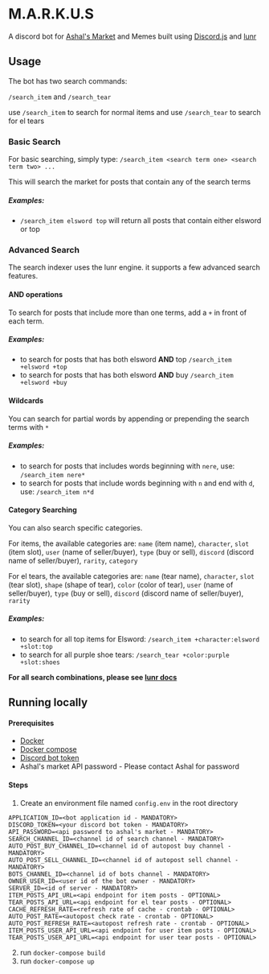 # M.A.R.K.U.S

A discord bot for [Ashal's Market](https://www.ashal.eu/market/search.php) and Memes built using [Discord.js](https://discord.js.org/#/) and [lunr](https://lunrjs.com/)

## Usage

The bot has two search commands:

`/search_item` and `/search_tear`

use `/search_item` to search for normal items and use `/search_tear` to search for el tears

### Basic Search

For basic searching, simply type: `/search_item <search term one> <search term two> ...`

This will search the market for posts that contain any of the search terms

##### Examples:
- `/search_item elsword top` will return all posts that contain either elsword or top

### Advanced Search

The search indexer uses the lunr engine. it supports a few advanced search features.

#### AND operations

To search for posts that include more than one terms, add a `+` in front of each term.

##### Examples:
- to search for posts that has both elsword **AND** top `/search_item +elsword +top`
- to search for posts that has both elsword **AND** buy `/search_item +elsword +buy`

#### Wildcards

You can search for partial words by appending or prepending the search terms with `*`

##### Examples:
 - to search for posts that includes words beginning with `nere`, use: `/search_item nere*`
 - to search for posts that include words beginning with `n` and end with `d`, use: `/search_item n*d`

#### Category Searching

You can also search specific categories.

For items, the available categories are: `name` (item name), `character`, `slot` (item slot), `user` (name of seller/buyer), `type` (buy or sell), `discord` (discord name of seller/buyer), `rarity`, `category`

For el tears, the available categories are: `name` (tear name), `character`, `slot` (tear slot), `shape` (shape of tear), `color` (color of tear), `user` (name of seller/buyer), `type` (buy or sell), `discord` (discord name of seller/buyer), `rarity`

##### Examples:
- to search for all top items for Elsword: `/search_item +character:elsword +slot:top`
- to search for all purple shoe tears: `/search_tear +color:purple +slot:shoes`


**For all search combinations, please see [lunr docs](https://lunrjs.com/guides/searching.html)**

## Running locally
#### Prerequisites
- [Docker](https://docs.docker.com/install/)
- [Docker compose](https://docs.docker.com/compose/)
- [Discord bot token](https://discordjs.guide/preparations/setting-up-a-bot-application.html#creating-your-bot)
- Ashal's market API password - Please contact Ashal for password

#### Steps
1. Create an environment file named `config.env` in the root directory
```dotenv
APPLICATION_ID=<bot application id - MANDATORY>
DISCORD_TOKEN=<your discord bot token - MANDATORY>
API_PASSWORD=<api password to ashal's market - MANDATORY>
SEARCH_CHANNEL_ID=<channel id of search channel - MANDATORY>
AUTO_POST_BUY_CHANNEL_ID=<channel id of autopost buy channel - MANDATORY>
AUTO_POST_SELL_CHANNEL_ID=<channel id of autopost sell channel - MANDATORY>
BOTS_CHANNEL_ID=<channel id of bots channel - MANDATORY>
OWNER_USER_ID=<user id of the bot owner - MANDATORY>
SERVER_ID=<id of server - MANDATORY>
ITEM_POSTS_API_URL=<api endpoint for item posts - OPTIONAL>
TEAR_POSTS_API_URL=<api endpoint for el tear posts - OPTIONAL>
CACHE_REFRESH_RATE=<refresh rate of cache - crontab - OPTIONAL>
AUTO_POST_RATE=<autopost check rate - crontab - OPTIONAL>
AUTO_POST_REFRESH_RATE=<autopost refresh rate - crontab - OPTIONAL>
ITEM_POSTS_USER_API_URL=<api endpoint for user item posts - OPTIONAL>
TEAR_POSTS_USER_API_URL=<api endpoint for user tear posts - OPTIONAL>
```
2. run `docker-compose build`
3. run `docker-compose up`
